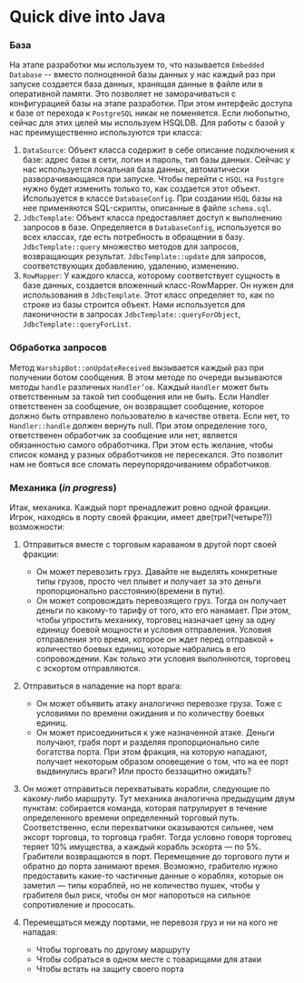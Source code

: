 # Quick dive into Java

### База

На этапе разработки мы используем то, что называется `Embedded Database` --  вместо полноценной базы данных у нас каждый раз при запуске создается база данных, хранящая данные в файле или в оперативной памяти. Это позволяет не заморачиваться с конфигурацией базы на этапе разработки. При этом интерфейс доступа к базе от перехода к `PostgreSQL` никак не поменяется. Если любопытно, сейчас для этих целей мы используем HSQLDB.
Для работы с базой у нас преимущественно используются три класса:
1. `DataSource`: Объект класса содержит в себе описание подключения к базе: адрес базы в сети, логин и пароль, тип базы данных. Сейчас у нас используется локальная база данных, автоматически разворачивающаяся при запуске. Чтобы перейти с `HSQL` на `Postgre` нужно будет изменить только то, как создается этот объект. Используется в классе `DatabaseConfig`. При создании `HSQL` базы на нее применяются SQL-скрипты, описанные в файле `schema.sql`.
2. `JdbcTemplate`: Объект класса предоставляет доступ к выполнению запросов в базе. Определяется в `DatabaseConfig`, используется во всех классах, где есть потребность в обращении в базу. `JdbcTemplate::query` множество методов для запросов, возвращающих результат. `JdbcTemplate::update` для запросов, соответствующих добавлению, удалению, изменению.
3. `RowMapper`: У каждого класса, которому соответствует сущность в базе данных,               создается вложенный класс-RowMapper. Он нужен для использования в `JdbcTemplate`. Этот класс определяет то, как по строке из базы строится объект. Нами используется для лаконичности в запросах `JdbcTemplate::queryForObject`, `JdbcTemplate::queryForList`.


### Обработка запросов

Метод `WarshipBot::onUpdateReceived` вызывается каждый раз при получении ботом сообщения. В этом методе по очереди вызываются методы `handle` различных `Handler’ов`. Каждый `Handler` может быть ответственным за такой тип сообщения или не быть. Если Handler ответственен за сообщение, он возвращает сообщение, которое должно быть отправлено пользователю в качестве ответа. Если нет, то `Handler::handle` должен вернуть null. При этом определение того, ответственен обработчик за сообщение или нет, является обязанностью самого обработчика. При этом есть желание, чтобы список команд у разных обработчиков не пересекался. Это позволит нам не бояться все сломать переупорядочиванием обработчиков.

### Механика (_in progress_)


Итак, механика. Каждый порт пренадлежит ровно одной фракции. Игрок, находясь в порту своей фракции, имеет две(три?(четыре?)) возможности:
1. Отправиться вместе с торговым караваном в другой порт своей фракции:
	* Он может перевозить груз. Давайте не выделять конкретные типы грузов, просто чел плывет и получает за это деньги пропорционально расстоянию(времени в пути).
	* Он может сопровождать перевозящего груз. Тогда он получает деньги по какому-то тарифу от того, кто его нанамает. При этом, чтобы упростить механику, торговец назначает цену за одну единицу боевой мощности и условия отправления. Условия отправления это время, которое он ждет перед отправкой + количество боевых единиц, которые набрались в его сопровождении. Как только эти условия выполняются, торговец с эскортом отправляются.


2. Отправиться в нападение на порт врага:
	* Он  может объявить атаку аналогично перевозке груза. Тоже с условиями по времени ожидания и по количеству боевых единиц.
	* Он может присоединиться к уже назначенной атаке. Деньги получают, грабя порт и разделяя пропорционально силе богатства порта. При этом фракция, на которую нападают, получает некоторым образом оповещение о том, что на ее порт выдвинулись враги? Или просто беззащитно ожидать?

3. Он может отправиться перехватывать корабли, следующие по какому-либо маршруту. Тут механика аналогична предыдущим двум пунктам: собирается команда, которая патрулирует в течение определенного времени определенный торговый путь. Соответственно, если перехватчики оказываются сильнее, чем эксорт торговца, то торговца грабят. Тогда условно говоря торговец теряет 10% имущества, а каждый корабль эскорта — по 5%. Грабители возвращаются в порт. Перемещение до торгового пути и обратно до порта занимают время. Возможно, грабителю нужно предоставить какие-то частичные данные о кораблях, которые он заметил — типы кораблей, но не количество пушек, чтобы у грабителя был риск, чтобы он мог напороться на сильное сопротивление и прососать.

4. Перемещаться между портами, не перевозя груз и ни на кого не нападая:
	* Чтобы торговать по другому маршруту
	* Чтобы собраться в одном месте с товарищами для атаки
	* Чтобы встать на защиту своего порта
